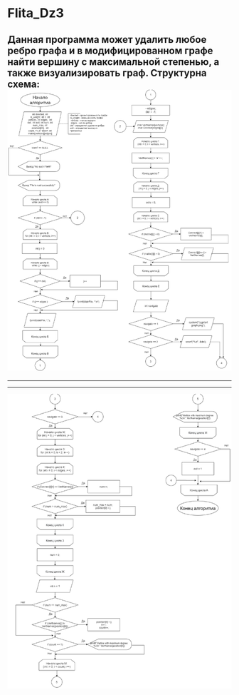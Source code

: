 # Flita_Dz3
Данная программа может удалить любое ребро графа и в модифицированном графе найти вершину с максимальной степенью, а также визуализировать граф.
Структурна схема:
![Структурна схема:](https://github.com/beplop/Flita_Dz3/blob/main/struct%20scheme1.png)
-----------------------------------------------------------------------------------------------------------------------------------------------------------------------------
-----------------------------------------------------------------------------------------------------------------------------------------------------------------------------
-----------------------------------------------------------------------------------------------------------------------------------------------------------------------------
![](https://github.com/beplop/Flita_Dz3/blob/main/struct%20scheme2.png)
